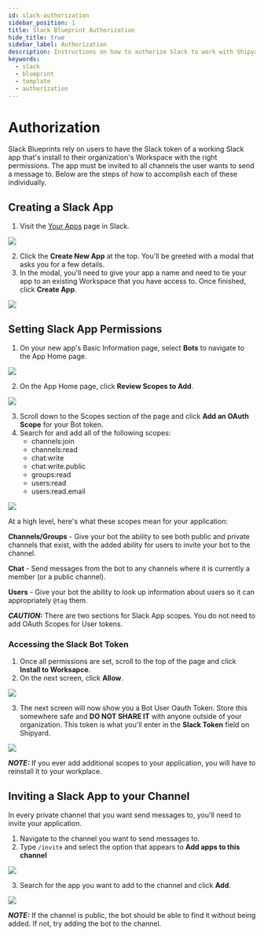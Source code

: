 ```yaml
---
id: slack-authorization
sidebar_position: 1
title: Slack Blueprint Authorization
hide_title: true
sidebar_label: Authorization
description: Instructions on how to authorize Slack to work with Shipyard's low-code Slack templates.
keywords:
  - slack
  - blueprint
  - template
  - authorization
---
```


#  Authorization

Slack Blueprints rely on users to have the Slack token of a working Slack app that's install to their organization's Workspace with the right permissions. The app must be invited to all channels the user wants to send a message to. Below are the steps of how to accomplish each of these individually.

## Creating a Slack App
1. Visit the [Your Apps](https://api.slack.com/apps) page in Slack.

![](https://cdn.sanity.io/images/2xyydva6/production/4a4339ff32114ae573b8643888ba68a99fd2f43e-982x756.png?w=450)

2. Click the **Create New App** at the top. You'll be greeted with a modal that asks you for a few details.
3. In the modal, you'll need to give your app a name and need to tie your app to an existing Workspace that you have access to. Once finished, click **Create App**.

![](https://cdn.sanity.io/images/2xyydva6/production/61748ddba6d404fb1f5688e67d9668a3f35b025d-583x478.png?w=450)

## Setting Slack App Permissions
1. On your new app's Basic Information page, select **Bots** to navigate to the App Home page.

![](https://cdn.sanity.io/images/2xyydva6/production/560f31b0993f66932d0884a2468900ee9f5253fd-982x720.png?w=450)

2. On the App Home page, click **Review Scopes to Add**.

![](https://cdn.sanity.io/images/2xyydva6/production/24067d34e42702c138aa7a5f0bb2d65006eafaa3-969x655.png?w=450)

3. Scroll down to the Scopes section of the page and click **Add an OAuth Scope** for your Bot token.
4. Search for and add all of the following scopes:
   - channels:join
   - channels:read
   - chat:write
   - chat:write.public
   - groups:read
   - users:read
   - users:read.email
  
![](https://cdn.sanity.io/images/2xyydva6/production/3ce7b954e013f671104be84c5fd590b32a1f280f-668x585.png?w=450)

At a high level, here's what these scopes mean for your application:

**Channels/Groups** - Give your bot the ability to see both public and private channels that exist, with the added ability for users to invite your bot to the channel.

**Chat** - Send messages from the bot to any channels where it is currently a member (or a public channel).

**Users** - Give your bot the ability to look up information about users so it can appropriately `@tag` them.

**_CAUTION:_** There are two sections for Slack App scopes. You do not need to add OAuth Scopes for User tokens.


### Accessing the Slack Bot Token
1. Once all permissions are set, scroll to the top of the page and click **Install to Worksapce**.
2. On the next screen, click **Allow**.

![](https://cdn.sanity.io/images/2xyydva6/production/3d24e9adb601f63046caa7bb58ed8a96936a6d93-633x607.png?w=450)

3. The next screen will now show you a Bot User Oauth Token. Store this somewhere safe and **DO NOT SHARE IT** with anyone outside of your organization. This token is what you'll enter in the **Slack Token** field on Shipyard.

![](https://cdn.sanity.io/images/2xyydva6/production/24fc255ab0a98a5f95979fd7b34247666c0deac7-711x484.png?w=450)

**_NOTE:_** If you ever add additional scopes to your application, you will have to reinstall it to your workplace.


## Inviting a Slack App to your Channel
In every private channel that you want send messages to, you'll need to invite your application. 

1. Navigate to the channel you want to send messages to.
2. Type `/invite` and select the option that appears to **Add apps to this channel**

![](https://cdn.sanity.io/images/2xyydva6/production/85927d2f717f40dd24d45c6087c673d59f7caaa9-702x313.png?w=450)

3. Search for the app you want to add to the channel and click **Add**.

![](https://cdn.sanity.io/images/2xyydva6/production/d641a358d31ea5fcc6c433063e3df01b98e2a9df-658x306.png?w=450)

**_NOTE:_** If the channel is public, the bot should be able to find it without being added. If not, try adding the bot to the channel.